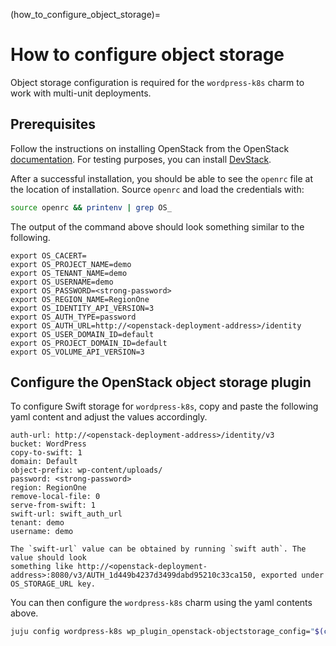 (how_to_configure_object_storage)=

# How to configure object storage

Object storage configuration is required for the `wordpress-k8s` charm to work with
multi-unit deployments.

## Prerequisites

Follow the instructions on installing OpenStack from the OpenStack
[documentation](https://docs.openstack.org/install-guide/). For testing purposes, you can install
[DevStack](https://docs.openstack.org/devstack/latest/).

After a successful installation, you should be able to see the `openrc` file at the location of
installation. Source `openrc` and load the credentials with:

```bash
source openrc && printenv | grep OS_
```

The output of the command above should look something similar to the following.

```
export OS_CACERT=
export OS_PROJECT_NAME=demo
export OS_TENANT_NAME=demo
export OS_USERNAME=demo
export OS_PASSWORD=<strong-password>
export OS_REGION_NAME=RegionOne
export OS_IDENTITY_API_VERSION=3
export OS_AUTH_TYPE=password
export OS_AUTH_URL=http://<openstack-deployment-address>/identity
export OS_USER_DOMAIN_ID=default
export OS_PROJECT_DOMAIN_ID=default
export OS_VOLUME_API_VERSION=3
```

## Configure the OpenStack object storage plugin

To configure Swift storage for `wordpress-k8s`, copy and paste the following yaml content and adjust
the values accordingly.

```
auth-url: http://<openstack-deployment-address>/identity/v3
bucket: WordPress
copy-to-swift: 1
domain: Default
object-prefix: wp-content/uploads/
password: <strong-password>
region: RegionOne
remove-local-file: 0
serve-from-swift: 1
swift-url: swift_auth_url
tenant: demo
username: demo
```

```{note}
The `swift-url` value can be obtained by running `swift auth`. The value should look
something like http://<openstack-deployment-address>:8080/v3/AUTH_1d449b4237d3499dabd95210c33ca150, exported under
OS_STORAGE_URL key.
```

You can then configure the `wordpress-k8s` charm using the yaml contents above.

```bash
juju config wordpress-k8s wp_plugin_openstack-objectstorage_config="$(cat <path-to-yaml>)"
```
